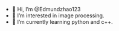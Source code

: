- 👋 Hi, I’m @Edmundzhao123
- 👀 I’m interested in image processing.
- 🌱 I’m currently learning python and c++.

<!---
Edmundzhao123/Edmundzhao123 is a ✨ special ✨ repository because its `README.md` (this file) appears on your GitHub profile.
You can click the Preview link to take a look at your changes.
--->
